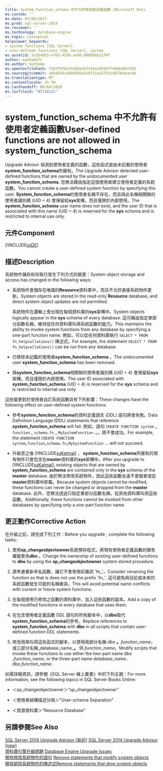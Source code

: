 ```yaml
---
title: System_function_schema 中不允許使用者定義函數 |Microsoft Docs
ms.custom: ''
ms.date: 03/06/2017
ms.prod: sql-server-2014
ms.reviewer: ''
ms.technology: database-engine
ms.topic: conceptual
helpviewer_keywords:
- system functions [SQL Server]
- user-defined functions [SQL Server], system
ms.assetid: 3cb54053-ef65-4558-ae96-8686b6b22f4f
author: mashamsft
ms.author: mathoma
ms.openlocfilehash: 7242f9fda74288a2b7354ac0550ff4966e05c555
ms.sourcegitcommit: ad4d92dce894592a259721a1571b1d8736abacdb
ms.translationtype: MT
ms.contentlocale: zh-TW
ms.lasthandoff: 08/04/2020
ms.locfileid: "87710121"
---
```

# <a name="user-defined-functions-are-not-allowed-in-system_function_schema"></a><span data-ttu-id="06587-102">system_function_schema 中不允許有使用者定義函數</span><span class="sxs-lookup"><span data-stu-id="06587-102">User-defined functions are not allowed in system_function_schema</span></span>
  <span data-ttu-id="06587-103">Upgrade Advisor 偵測到使用者定義的函數，這些函式是由未記載的使用者**system_function_schema**所擁有。</span><span class="sxs-lookup"><span data-stu-id="06587-103">The Upgrade Advisor detected user-defined functions that are owned by the undocumented user **system_function_schema**.</span></span> <span data-ttu-id="06587-104">您無法藉由指定這個使用者建立使用者定義的系統函數。</span><span class="sxs-lookup"><span data-stu-id="06587-104">You cannot create a user-defined system function by specifying this user.</span></span> <span data-ttu-id="06587-105">**System_function_schema**的使用者名稱不存在，而且與此名稱相關聯的使用者識別碼 (UID = 4) 會保留給**sys**架構，而且僅限於內部使用。</span><span class="sxs-lookup"><span data-stu-id="06587-105">The **system_function_schema** user name does not exist, and the user ID that is associated with this name (UID = 4) is reserved for the **sys** schema and is restricted to internal use only.</span></span>  
  
## <a name="component"></a><span data-ttu-id="06587-106">元件</span><span class="sxs-lookup"><span data-stu-id="06587-106">Component</span></span>  
 [!INCLUDE[ssDE](../../includes/ssde-md.md)]  
  
## <a name="description"></a><span data-ttu-id="06587-107">描述</span><span class="sxs-lookup"><span data-stu-id="06587-107">Description</span></span>  
 <span data-ttu-id="06587-108">系統物件儲存和存取已發生下列方式的變更：</span><span class="sxs-lookup"><span data-stu-id="06587-108">System object storage and access has changed in the following ways:</span></span>  
  
-   <span data-ttu-id="06587-109">系統物件會儲存在唯讀的**Resource**資料庫中，而且不允許直接系統物件更新。</span><span class="sxs-lookup"><span data-stu-id="06587-109">System objects are stored in the read-only **Resource** database, and direct system object updates are not permitted.</span></span>  
  
     <span data-ttu-id="06587-110">系統物件在邏輯上會出現在每個資料庫的**sys**架構中。</span><span class="sxs-lookup"><span data-stu-id="06587-110">System objects logically appear in the **sys** schema of every database.</span></span> <span data-ttu-id="06587-111">這可藉由指定單部分函數名稱，維持從任何資料庫叫用系統函數的能力。</span><span class="sxs-lookup"><span data-stu-id="06587-111">This maintains the ability to invoke system functions from any database by specifying a one-part function name.</span></span> <span data-ttu-id="06587-112">例如，可以從任何資料庫執行 `SELECT * FROM fn_helpcollations()` 陳述式。</span><span class="sxs-lookup"><span data-stu-id="06587-112">For example, the statement `SELECT * FROM fn_helpcollations()` can be run from any database.</span></span>  
  
-   <span data-ttu-id="06587-113">已移除未記載的使用者**system_function_schema** 。</span><span class="sxs-lookup"><span data-stu-id="06587-113">The undocumented user **system_function_schema** has been removed.</span></span>  
  
-   <span data-ttu-id="06587-114">與**system_function_schema**相關聯的使用者識別碼 (UID = 4) 會保留給**sys**架構，而且僅限於內部使用。</span><span class="sxs-lookup"><span data-stu-id="06587-114">The user ID associated with **system_function_schema** (UID = 4) is reserved for the **sys** schema and is restricted to internal use only.</span></span>  
  
 <span data-ttu-id="06587-115">這些變更對於使用者自訂系統函數具有下列影響：</span><span class="sxs-lookup"><span data-stu-id="06587-115">These changes have the following effect on user-defined system functions:</span></span>  
  
-   <span data-ttu-id="06587-116">參考**system_function_schema**的資料定義語言 (DDL) 語句將會失敗。</span><span class="sxs-lookup"><span data-stu-id="06587-116">Data Definition Language (DDL) statements that reference **system_function_schema** will fail.</span></span> <span data-ttu-id="06587-117">例如，語句 `CREATE FUNCTION system` _ `function` \_ `schema.fn` \_ `MySystemFunction` .。。將不會成功。</span><span class="sxs-lookup"><span data-stu-id="06587-117">For example, the statement `CREATE FUNCTION system`_`function`\_`schema.fn`\_`MySystemFunction` ... will not succeed.</span></span>  
  
-   <span data-ttu-id="06587-118">升級至之後 [!INCLUDE[ssKatmai](../../includes/sskatmai-md.md)] ， **system_function_schema**所擁有的現有物件只會包含在**master**資料庫的**sys**架構中。</span><span class="sxs-lookup"><span data-stu-id="06587-118">After you upgrade to [!INCLUDE[ssKatmai](../../includes/sskatmai-md.md)], existing objects that are owned by **system_function_schema** are contained only in the **sys** schema of the **master** database.</span></span> <span data-ttu-id="06587-119">由於無法修改系統物件，因此這些函數永遠不會變更或從**master**資料庫中卸載。</span><span class="sxs-lookup"><span data-stu-id="06587-119">Because system objects cannot be modified, these functions can never be changed or dropped from the **master** database.</span></span> <span data-ttu-id="06587-120">此外，您無法透過只指定單部分函數名稱，從其他資料庫叫用這些函數。</span><span class="sxs-lookup"><span data-stu-id="06587-120">Additionally, these functions cannot be invoked from other databases by specifying only a one-part function name.</span></span>  
  
## <a name="corrective-action"></a><span data-ttu-id="06587-121">更正動作</span><span class="sxs-lookup"><span data-stu-id="06587-121">Corrective Action</span></span>  
 <span data-ttu-id="06587-122">在升級之前，請完成下列工作：</span><span class="sxs-lookup"><span data-stu-id="06587-122">Before you upgrade , complete the following tasks:</span></span>  
  
1.  <span data-ttu-id="06587-123">使用**sp_changeobjectowner**系統預存程式，將現有使用者定義函數的擁有權變更為**dbo** 。</span><span class="sxs-lookup"><span data-stu-id="06587-123">Change the ownership of existing user-defined functions to **dbo** by using the **sp_changeobjectowner** system stored procedure.</span></span>  
  
2.  <span data-ttu-id="06587-124">請考慮重新命名函數，讓它不會使用前置詞 'fn_'。</span><span class="sxs-lookup"><span data-stu-id="06587-124">Consider renaming the function so that is does not use the prefix 'fn_'.</span></span> <span data-ttu-id="06587-125">這可避免與目前或未來的系統函數發生可能的名稱衝突。</span><span class="sxs-lookup"><span data-stu-id="06587-125">This will avoid potential name conflicts with current or future system functions.</span></span>  
  
3.  <span data-ttu-id="06587-126">在每個使用已修改之函數的資料庫中，加入這些函數的副本。</span><span class="sxs-lookup"><span data-stu-id="06587-126">Add a copy of the modified functions in every database that uses them.</span></span>  
  
4.  <span data-ttu-id="06587-127">在包含使用者定義函數 DDL 語句的所有腳本中，以**dbo**取代**system_function_schema**的參考。</span><span class="sxs-lookup"><span data-stu-id="06587-127">Replace references to **system_function_schema** with **dbo** in all scripts that contain user-defined function DDL statements.</span></span>  
  
5.  <span data-ttu-id="06587-128">修改用來叫用這些函式的腳本，以使用兩部分名稱 dbo **。**_function_name_，或三部分名稱_database_name_**。** 供.*function_name*。</span><span class="sxs-lookup"><span data-stu-id="06587-128">Modify scripts that invoke these functions to use either the two-part name dbo **.**_function_name_, or the three-part name _database_name_**.** dbo.*function_name*.</span></span>  
  
 <span data-ttu-id="06587-129">如需詳細資訊，請參閱《SQL Server 線上叢書》中的下列主題：</span><span class="sxs-lookup"><span data-stu-id="06587-129">For more information, see the following topics in SQL Server Books Online:</span></span>  
  
-   <span data-ttu-id="06587-130">＜sp_changeobjectowner＞</span><span class="sxs-lookup"><span data-stu-id="06587-130">"sp_changeobjectowner"</span></span>  
  
-   <span data-ttu-id="06587-131">＜使用者結構描述分隔＞</span><span class="sxs-lookup"><span data-stu-id="06587-131">"User-schema Separation"</span></span>  
  
-   <span data-ttu-id="06587-132">＜資源資料庫＞</span><span class="sxs-lookup"><span data-stu-id="06587-132">"Resource Database"</span></span>  
  
## <a name="see-also"></a><span data-ttu-id="06587-133">另請參閱</span><span class="sxs-lookup"><span data-stu-id="06587-133">See Also</span></span>  
 <span data-ttu-id="06587-134">[SQL Server 2014 Upgrade Advisor &#91;新的&#93;](sql-server-2014-upgrade-advisor.md) </span><span class="sxs-lookup"><span data-stu-id="06587-134">[SQL Server 2014 Upgrade Advisor &#91;new&#93;](sql-server-2014-upgrade-advisor.md) </span></span>  
 <span data-ttu-id="06587-135">[資料庫引擎升級問題](../../../2014/sql-server/install/database-engine-upgrade-issues.md) </span><span class="sxs-lookup"><span data-stu-id="06587-135">[Database Engine Upgrade Issues](../../../2014/sql-server/install/database-engine-upgrade-issues.md) </span></span>  
 <span data-ttu-id="06587-136">[移除修改系統物件的語句](../../../2014/sql-server/install/remove-statements-that-modify-system-objects.md) </span><span class="sxs-lookup"><span data-stu-id="06587-136">[Remove statements that modify system objects](../../../2014/sql-server/install/remove-statements-that-modify-system-objects.md) </span></span>  
 [<span data-ttu-id="06587-137">移除卸除系統物件的陳述式</span><span class="sxs-lookup"><span data-stu-id="06587-137">Remove statements that drop system objects</span></span>](../../../2014/sql-server/install/remove-statements-that-drop-system-objects.md)  
  
  
